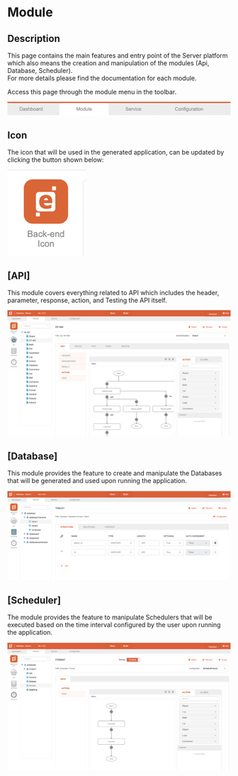 # Module

## Description

This page contains the main features and entry point of the Server platform which also means the creation and manipulation of the modules (Api, Database, Scheduler).  
For more details please find the documentation for each module.

Access this page through the module menu in the toolbar.

![](./module-menu.png)

## Icon

The icon that will be used in the generated application, can be updated by clicking the button shown below:

![](./module-icon.png)

## [API]

This module covers everything related to API which includes the header, parameter, response, action, and Testing the API itself.  

![](./module-api.png)

## [Database]

This module provides the feature to create and manipulate the Databases that will be generated and used upon running the application.

![](./module-database.png)

## [Scheduler]

The module provides the feature to manipulate Schedulers that will be executed based on the time interval configured by the user upon running the application.

![](./module-scheduler.png)